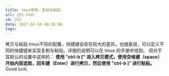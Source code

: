 ```yaml
---
title: tmux使用：复制与粘贴
url: 252.html
id: 252
date: 2017-04-30 08:36:06
tags:
---
```


拷贝与粘贴 tmux不同的配置，快捷键会存在较大的差异。也就是说，可以定义不同的快捷键来实现复制与粘贴。详细的说明可以在 tmux 的手册中找到。 但对于其默认的设置中这样的： **使用 “ctrl-b \[" 进入拷贝模式，使用空格键（space）开始内容选取，回车键（Enter）进行拷贝，然后使用 "ctrl-b \]” 进行粘贴。** Good luck.